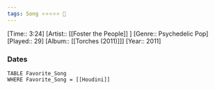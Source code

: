 ```yaml
---
tags: Song ⭐⭐⭐⭐⭐ 💛
---
```

[Time:: 3:24]
[Artist:: [[Foster the People]] ]
[Genre:: Psychedelic Pop]
[Played:: 29]
[Album:: [[Torches (2011)]]]
[Year:: 2011]
### Dates
````dataview
TABLE Favorite_Song
WHERE Favorite_Song = [[Houdini]]
````